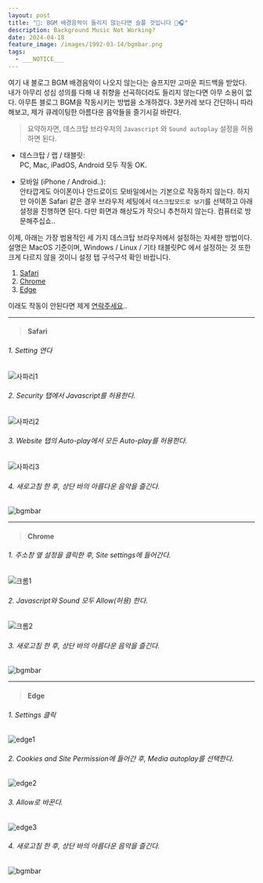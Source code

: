```yaml
---
layout: post
title: "📣: BGM 배경음악이 들리지 않는다면 슬플 것입니다 🫠🎧"
description: Background Music Not Working?
date: 2024-04-18
feature_image: /images/1992-03-14/bgmbar.png
tags:
  - ___NOTICE___
---
```

여기 내 블로그 BGM 배경음악이 나오지 않는다는 슬프지만 고마운 피드백을 받았다. 내가 아무리 성심 성의를 다해 내 취향을 선곡하더라도 들리지 않는다면 아무 소용이 없다. 아무튼 블로그 BGM을 작동시키는 방법을 소개하겠다. 3분카레 보다 간단하니 따라해보고, 제가 큐레이팅한 아름다운 음악들을 즐기시길 바란다.<!--more-->


> 요약하자면, 데스크탑 브라우저의 `Javascript` 와 `Sound autoplay` 설정을 허용하면 된다.

- 데스크탑 / 랩 / 태블릿: 
  <br>PC, Mac, iPadOS, Android 모두 작동 OK.

- 모바일 (iPhone / Android..): 
  <br>안타깝게도 아이폰이나 안드로이드 모바일에서는 기본으로 작동하지 않는다. 하지만 아이폰 Safari 같은 경우 브라우저 세팅에서 `데스크탑모드로 보기`를 선택하고 아래 설정을 진행하면 된다. 다만 화면과 해상도가 작으니 추천하지 않는다. 컴퓨터로 방문해주십쇼..


이제, 아래는 가장 범용적인 세 가지 데스크탑 브라우저에서 설정하는 자세한 방법이다. 설명은 MacOS 기준이며, Windows / Linux / 기타 태블릿PC 에서 설정하는 것 또한 크게 다르지 않을 것이니 설정 탭 구석구석 확인 바랍니다.

1. [Safari](#safari)
2. [Chrome](#chrome)
3. [Edge](#edge)


이래도 작동이 안된다면 제게 [연락주세요](https://taekwon.rsvp/contact.html)..

---
> #### Safari

###### 1. Setting 연다
![사파리1](/images/1992-03-14/safari1.png)
   
###### 2. Security 탭에서 Javascript를 허용한다.
![사파리2](/images/1992-03-14/safari2.png)
###### 3. Website 탭의 Auto-play에서 모든 Auto-play를 허용한다.
![사파리3](/images/1992-03-14/safari3.png)
###### 4. 새로고침 한 후, 상단 바의 아름다운 음악을 즐긴다.
![bgmbar](/images/1992-03-14/bgmbar.png)

---
> #### Chrome

###### 1. 주소창 옆 설정을 클릭한 후, Site settings에 들어간다.
![크롬1](/images/1992-03-14/chrome1.png)

###### 2. Javascript와 Sound 모두 Allow(허용) 한다.
![크롬2](/images/1992-03-14/chrome2.png)

###### 3. 새로고침 한 후, 상단 바의 아름다운 음악을 즐긴다.
![bgmbar](/images/1992-03-14/bgmbar.png)

---
> #### Edge

###### 1.  Settings 클릭
![edge1](/images/1992-03-14/edge1.png)

###### 2. Cookies and Site Permission에 들어간 후, Media autoplay를 선택한다.
![edge2](/images/1992-03-14/edge2.png)

###### 3. Allow로 바꾼다.
![edge3](/images/1992-03-14/edge3.png)

###### 4. 새로고침 한 후, 상단 바의 아름다운 음악을 즐긴다.
![bgmbar](/images/1992-03-14/bgmbar.png)